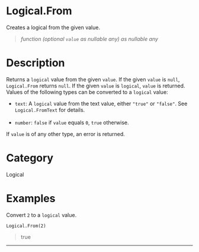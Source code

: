 # Logical.From
Creates a logical from the given value.
> _function (optional <code>value</code> as nullable any) as nullable any_

# Description 
Returns a <code>logical</code> value from the given <code>value</code>. If the given <code>value</code> is <code>null</code>, <code>Logical.From</code> returns <code>null</code>.  If the given <code>value</code> is <code>logical</code>, <code>value</code> is returned. Values of the following types can be converted to a <code>logical</code> value:
      <ul>
        <li><code>text</code>: A <code>logical</code> value from the text value, either <code>"true"</code> or <code>"false"</code>. See <code>Logical.FromText</code> for details.</li>        
        <li><code>number</code>: <code>false</code> if <code>value</code> equals <code>0</code>, <code>true</code> otherwise.</li>
      </ul>
If <code>value</code> is of any other type, an error is returned.
# Category 
Logical
# Examples 
Convert <code>2</code> to a <code>logical</code> value.
```
Logical.From(2)
```
> true
***
